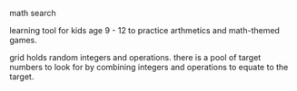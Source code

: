 math search 

learning tool for kids age 9 - 12 to practice arthmetics and math-themed games. 

grid holds random integers and operations. there is a pool of target numbers to look for by combining integers and operations to equate to the target. 
